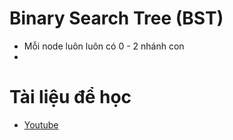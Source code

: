 # Binary Search Tree (BST)
- Mỗi node luôn luôn có 0 - 2 nhánh con
- 
# Tài liệu để học
- [Youtube](https://www.youtube.com/playlist?list=PLimFJKGsbn1n6UkQnTjXhziglRzmJ2mlR)